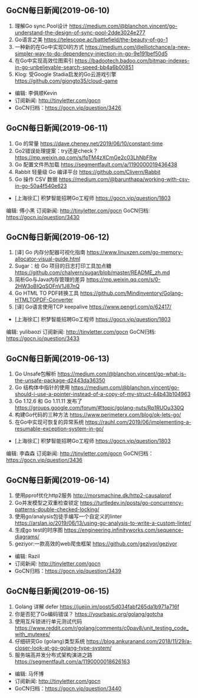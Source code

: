 ## GoCN每日新闻(2019-06-10) 

1. 理解Go sync.Pool设计 https://medium.com/@blanchon.vincent/go-understand-the-design-of-sync-pool-2dde3024e277
2. Go语言之美 https://telescope.ac/battlefield/the-beauty-of-go-1
3. 一种新的在Go中实现DI的方式 https://medium.com/@elliotchance/a-new-simpler-way-to-do-dependency-injection-in-go-9e191bef50d5
4. 在Go中实现高效位图索引 https://badootech.badoo.com/bitmap-indexes-in-go-unbelievable-search-speed-bb4a6b00851
5. Klog: 受Google Stadia启发的Go云游戏引擎 https://github.com/giongto35/cloud-game

* 编辑: 李俱顺Kevin
* 订阅新闻: http://tinyletter.com/gocn
* GoCN归档：https://gocn.vip/question/3426

## GoCN每日新闻(2019-06-11)

1. Go 的常量 https://dave.cheney.net/2019/06/10/constant-time
2. Go2错误处理提案：try还是check？ https://mp.weixin.qq.com/s/fpTM4zXCmGe2c03LhNbFRw
3. Go 配置文件热加载 https://segmentfault.com/a/1190000019436438
4. Rabbit 轻量级 Go 编译平台 https://github.com/Clivern/Rabbit
5. Go 操作 CSV 数据 https://medium.com/@barunthapa/working-with-csv-in-go-50a4f540e623

* [上海徐汇] 积梦智能招聘Go工程师 https://gocn.vip/question/1803

编辑: 傅小黑
订阅新闻: http://tinyletter.com/gocn
GoCN归档: https://gocn.io/question/3430

## GoCN每日新闻(2019-06-12)

1. [译] Go 内存分配器可视化指南 https://www.linuxzen.com/go-memory-allocator-visual-guide.html
2. Sugar：给 Go 项目的日志打印工具加点糖 https://github.com/chalvern/sugar/blob/master/README_zh.md
3. 简析Go与Java内存管理的差异  https://mp.weixin.qq.com/s/0-2HW3oBIQqSOFnV1J87nQ
4. Go HTML TO PDF转换工具 https://github.com/Mindinventory/Golang-HTMLTOPDF-Converter
5. [译] Go语言使用TCP keepalive https://www.pengrl.com/p/62417/


* [上海徐汇] 积梦智能招聘Go工程师 https://gocn.vip/question/1803

编辑: yulibaozi
订阅新闻: http://tinyletter.com/gocn
GoCN归档: https://gocn.io/question/3433



## GoCN每日新闻(2019-06-13)

1. Go Unsafe包解析 https://medium.com/@blanchon.vincent/go-what-is-the-unsafe-package-d2443da36350
2. Go 结构体中指针的使用 https://medium.com/@blanchon.vincent/go-should-i-use-a-pointer-instead-of-a-copy-of-my-struct-44b43b104963
3. Go 1.12.6 和 Go 1.11.11 发布了 https://groups.google.com/forum/#!topic/golang-nuts/Rp1RUOu330Q
4. 构建Go代码的三种方法 https://www.perimeterx.com/blog/ok-lets-go/
5. 在Go中实现可恢复的异常系统 https://rauhl.com/2019/06/implementing-a-resumable-exception-system-in-go/

* [上海徐汇] 积梦智能招聘Go工程师 https://gocn.vip/question/1803

编辑: 李森森
订阅新闻: http://tinyletter.com/gocn
GoCN归档：https://gocn.vip/question/3436

## GoCN每日新闻(2019-06-14)

1. 使用pprof优化http2服务 http://morsmachine.dk/http2-causalprof
2. Go并发模型之双重检查锁定 https://turtledev.in/posts/go-concurrency-patterns-double-checked-locking/
3. 使用go/analysis包徒手编写一个自定义的linter https://arslan.io/2019/06/13/using-go-analysis-to-write-a-custom-linter/
4. 生成go test的时序图 https://engineering.infinityworks.com/sequence-diagrams/
5. geziyor:一款高效的web爬虫框架 https://github.com/geziyor/geziyor

* 编辑: Razil
* 订阅新闻: http://tinyletter.com/gocn
* GoCN归档：https://gocn.vip/question/3439

## GoCN每日新闻(2019-06-15)

1. Golang 详解 defer https://juejin.im/post/5d034fabf265da1b971a716f
2. 你是否犯了Go编码错误？ https://yourbasic.org/golang/gotcha
3. 使用互斥锁进行单元测试代码 https://www.reddit.com/r/golang/comments/c0pav8/unit_testing_code_with_mutexes/
4. 仔细研究Go (golang)类型系统 https://blog.ankuranand.com/2018/11/29/a-closer-look-at-go-golang-type-system/
5. 服务端高并发分布式架构演进之路 https://segmentfault.com/a/1190000018626163

* 编辑: 马怀博 
* 订阅新闻: http://tinyletter.com/gocn
* GoCN归档：https://gocn.vip/question/3440

